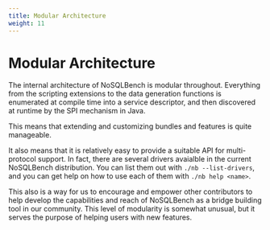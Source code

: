 ```yaml
---
title: Modular Architecture
weight: 11
---
```


# Modular Architecture

The internal architecture of NoSQLBench is modular throughout.
Everything from the scripting extensions to the data generation functions
is enumerated at compile time into a service descriptor, and then discovered
at runtime by the SPI mechanism in Java.

This means that extending and customizing bundles and features is quite
manageable.

It also means that it is relatively easy to provide a suitable
API for multi-protocol support. In fact, there are several drivers
avaialble in the current NoSQLBench distribution. You can list them
out with `./nb --list-drivers`, and you can get help on
how to use each of them with `./nb help <name>`.

This also is a way for us to encourage and empower other contributors
to help develop the capabilities and reach of NoSQLBench as a bridge
building tool in our community. This level of modularity is somewhat
unusual, but it serves the purpose of helping users with new features.



